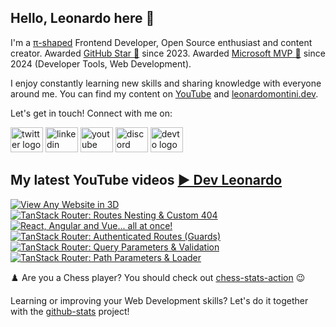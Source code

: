 ## Hello, Leonardo here 👋

I'm a [π-shaped](https://youtu.be/Dje_jaiMnYg) Frontend Developer, Open Source enthusiast and content creator. Awarded [GitHub Star 🌟](https://stars.github.com/profiles/Balastrong/) since 2023. Awarded [Microsoft MVP 🔷](https://mvp.microsoft.com/en-US/mvp/profile/51d820c5-949f-4961-aec5-09e34035cb24) since 2024 (Developer Tools, Web Development).

I enjoy constantly learning new skills and sharing knowledge with everyone around me. You can find my content on [YouTube](https://www.youtube.com/c/DevLeonardo?sub_confirmation=1) and [leonardomontini.dev](https://leonardomontini.dev).

Let's get in touch! Connect with me on:

<div align="left">
  <a href="https://twitter.com/Balastrong" target="_blank"><img src="https://raw.githubusercontent.com/maurodesouza/profile-readme-generator/master/src/assets/icons/social/twitter/default.svg" width="52" height="40" alt="twitter logo" /></a>
  <a href="https://www.linkedin.com/in/leonardo-montini/" target="_blank"><img src="https://raw.githubusercontent.com/maurodesouza/profile-readme-generator/master/src/assets/icons/social/linkedin/default.svg" width="52" height="40" alt="linkedin logo" /></a>
  <a href="https://www.youtube.com/c/DevLeonardo?sub_confirmation=1" target="_blank"><img src="https://raw.githubusercontent.com/maurodesouza/profile-readme-generator/master/src/assets/icons/social/youtube/default.svg" width="52" height="40" alt="youtube logo" /></a>
  <a href="https://discord.gg/bqwyEa6We6" target="_blank"><img src="https://raw.githubusercontent.com/maurodesouza/profile-readme-generator/master/src/assets/icons/social/discord/default.svg" width="52" height="40" alt="discord logo" /></a>
  <a href="https://dev.to/balastrong" target="_blank"><img src="https://raw.githubusercontent.com/maurodesouza/profile-readme-generator/master/src/assets/icons/social/devto/default.svg" width="52" height="40" alt="devto logo" /></a>
</div>

## My latest YouTube videos [▶️ Dev Leonardo](https://www.youtube.com/@DevLeonardo?sub_confirmation=1)

<!-- BEGIN YOUTUBE-CARDS -->
[![View Any Website in 3D](https://ytcards.demolab.com/?id=huCxyr6HV8Q&title=View+Any+Website+in+3D&lang=en&timestamp=1711627241&background_color=%230d1117&title_color=%23ffffff&stats_color=%23dedede&max_title_lines=1&width=250&border_radius=5&duration=140 "View Any Website in 3D")](https://www.youtube.com/watch?v=huCxyr6HV8Q)
[![TanStack Router: Routes Nesting & Custom 404](https://ytcards.demolab.com/?id=48JS96u6GDc&title=TanStack+Router%3A+Routes+Nesting+%26+Custom+404&lang=en&timestamp=1711454407&background_color=%230d1117&title_color=%23ffffff&stats_color=%23dedede&max_title_lines=1&width=250&border_radius=5&duration=227 "TanStack Router: Routes Nesting & Custom 404")](https://www.youtube.com/watch?v=48JS96u6GDc)
[![React, Angular and Vue... all at once!](https://ytcards.demolab.com/?id=4-Gf-MM4AYM&title=React%2C+Angular+and+Vue...+all+at+once%21&lang=en&timestamp=1710849603&background_color=%230d1117&title_color=%23ffffff&stats_color=%23dedede&max_title_lines=1&width=250&border_radius=5&duration=263 "React, Angular and Vue... all at once!")](https://www.youtube.com/watch?v=4-Gf-MM4AYM)
[![TanStack Router: Authenticated Routes (Guards)](https://ytcards.demolab.com/?id=O6dS0_IvvK0&title=TanStack+Router%3A+Authenticated+Routes+%28Guards%29&lang=en&timestamp=1710244831&background_color=%230d1117&title_color=%23ffffff&stats_color=%23dedede&max_title_lines=1&width=250&border_radius=5&duration=537 "TanStack Router: Authenticated Routes (Guards)")](https://www.youtube.com/watch?v=O6dS0_IvvK0)
[![TanStack Router: Query Parameters & Validation](https://ytcards.demolab.com/?id=fE0CeXZF7CY&title=TanStack+Router%3A+Query+Parameters+%26+Validation&lang=en&timestamp=1709640037&background_color=%230d1117&title_color=%23ffffff&stats_color=%23dedede&max_title_lines=1&width=250&border_radius=5&duration=590 "TanStack Router: Query Parameters & Validation")](https://www.youtube.com/watch?v=fE0CeXZF7CY)
[![TanStack Router: Path Parameters & Loader](https://ytcards.demolab.com/?id=xUrbLlcrIXY&title=TanStack+Router%3A+Path+Parameters+%26+Loader&lang=en&timestamp=1709035251&background_color=%230d1117&title_color=%23ffffff&stats_color=%23dedede&max_title_lines=1&width=250&border_radius=5&duration=457 "TanStack Router: Path Parameters & Loader")](https://www.youtube.com/watch?v=xUrbLlcrIXY)
<!-- END YOUTUBE-CARDS -->

♟️ Are you a Chess player? You should check out [chess-stats-action](https://github.com/Balastrong/chess-stats-action) 😉

Learning or improving your Web Development skills? Let's do it together with the [github-stats](https://github.com/Balastrong/github-stats) project!
